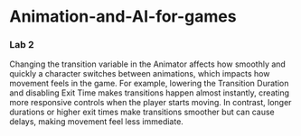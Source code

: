 # Animation-and-AI-for-games

### Lab 2

Changing the transition variable in the Animator affects how smoothly and quickly a character switches between animations, which impacts how movement feels in the game. For example, lowering the Transition Duration and disabling Exit Time makes transitions happen almost instantly, creating more responsive controls when the player starts moving. In contrast, longer durations or higher exit times make transitions smoother but can cause delays, making movement feel less immediate.
